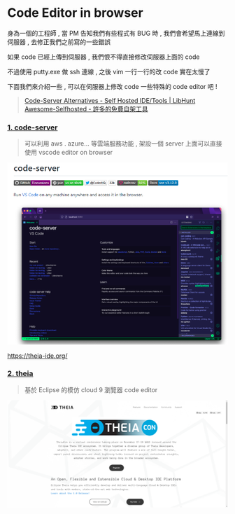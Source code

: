 # Code Editor in browser

身為一個的工程師 , 當 PM 告知我們有些程式有 BUG 時 , 我們會希望馬上連線到伺服器 , 去修正我們之前寫的一些錯誤

如果 code 已經上傳到伺服器 , 我們恨不得直接修改伺服器上面的 code

不過使用 putty.exe 做 ssh 連線 , 之後 vim 一行一行的改 code 實在太慢了

下面我們來介紹一些 , 可以在伺服器上修改 code 一些特殊的 code editor 吧 !

> [Code-Server Alternatives - Self Hosted IDE/Tools | LibHunt](https://selfhosted.libhunt.com/code-server-alternatives)
> [Awesome-Selfhosted - 許多的免費自架工具](https://github.com/awesome-selfhosted/awesome-selfhosted)

### [1. code-server](https://github.com/cdr/code-server)

> 可以利用 aws . azure... 等雲端服務功能 , 架設一個 server 上面可以直接使用 vscode editor on browser

![img.png](img.png)

https://theia-ide.org/

### [2. theia](https://theia-ide.org/)

> 基於 Eclipse 的模仿 cloud 9 瀏覽器 code editor

![img_1.png](img_1.png)
